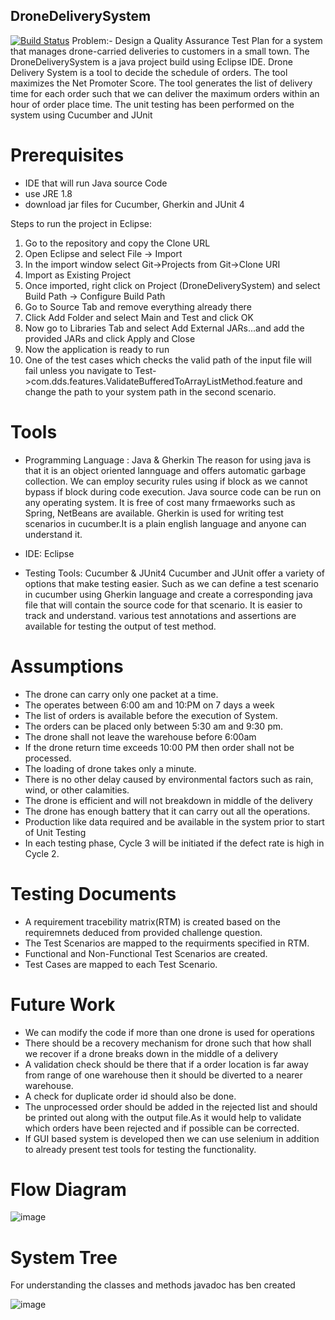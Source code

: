 ## DroneDeliverySystem

[![Build Status](https://travis-ci.org/joemccann/dillinger.svg?branch=master)](https://travis-ci.org/joemccann/dillinger)
Problem:- Design a Quality Assurance Test Plan for a system that manages drone-carried deliveries to
customers in a small town.
The DroneDeliverySystem is a java project build using Eclipse IDE. Drone Delivery System is a tool to decide the schedule of orders. The tool maximizes the Net Promoter Score. The tool generates the list of delivery time for each order such that we can deliver the maximum orders within an hour of order place time.
The unit testing has been performed on the system using Cucumber and JUnit

# Prerequisites
- IDE that will run Java source Code
- use JRE 1.8
- download jar files for Cucumber, Gherkin and JUnit 4

 Steps to run the project in Eclipse:

1) Go to the repository and copy the Clone URL
2) Open Eclipse and select File -> Import
3) In the import window select Git->Projects from Git->Clone URI
4) Import as Existing Project
5) Once imported, right click on Project (DroneDeliverySystem) and select Build Path -> Configure Build Path
6) Go to Source Tab and remove everything already there
7) Click Add Folder and select Main and Test and click OK
8) Now go to Libraries Tab and select Add External JARs...and add the provided JARs and click Apply and Close
9) Now the application is ready to run
10) One of the test cases which checks the valid path of the input file will fail unless you navigate to Test->com.dds.features.ValidateBufferedToArrayListMethod.feature 
and change the path to your system path in the second scenario.

# Tools
- Programming Language : Java & Gherkin
  The reason for using java is that it is an object oriented lannguage and offers automatic garbage collection.
  We can employ security rules using if block as we cannot bypass if block during code execution.
  Java source code can be run on any operating system.
  It is free of cost many frmaeworks such as Spring, NetBeans are available.
  Gherkin is used for writing test scenarios in cucumber.It is a plain english language and anyone can understand it.
  
 - IDE: Eclipse
 - Testing Tools: Cucumber & JUnit4
   Cucumber and JUnit offer a variety of options that make testing easier. Such as we can define a test scenario in cucumber using     Gherkin language and create a corresponding java file that will contain the source code for that scenario.
   It is easier to track and understand.
   various test annotations and assertions are available for testing the output of test method.
  
  
# Assumptions

-	The drone can carry only one packet at a time.
-	The operates between 6:00 am and 10:PM on 7 days a week
-	The list of orders is available before the execution of System.
-	The orders can be placed only between 5:30 am and 9:30 pm.
-	The drone shall not leave the warehouse before 6:00am
-	If the drone return time exceeds 10:00 PM then order shall not be processed.
-	The loading of drone takes only a minute.
-	There is no other delay caused by environmental factors such as rain, wind, or other calamities.
-	The drone is efficient and will not breakdown in middle of the delivery
- The drone has enough battery that it can carry out all the operations. 
-	Production like data required and be available in the system prior to start of Unit Testing
-	In each testing phase, Cycle 3 will be initiated if the defect rate is high in Cycle 2.

# Testing Documents
 
 - A requirement tracebility matrix(RTM) is created based on the requiremnets deduced from provided challenge question.
 - The Test Scenarios are mapped to the requirments specified in RTM.
 - Functional and Non-Functional Test Scenarios are created.
 - Test Cases are mapped to each Test Scenario.
 
 # Future Work
 
 - We can modify the code if more than one drone is used for operations
 - There should be a recovery mechanism for drone such that how shall we recover if a drone breaks down in the middle of a delivery
 - A validation check should be there that if a order location is far away from range of one warehouse then it should be diverted to a nearer warehouse.
 - A check for duplicate order id should also be done.
 - The unprocessed order should be added in the rejected list and should be printed out along with the output file.As it would help to validate which orders have been rejected and if possible can be corrected.
 - If GUI based system is developed then we can use selenium in addition to already present test tools for testing the functionality.
 
 # Flow Diagram 
![image](https://user-images.githubusercontent.com/51058934/58605131-c7af3680-8264-11e9-9976-5df51f5bc7ad.png)

 # System Tree
 For understanding the classes and methods javadoc has ben created

![image](https://user-images.githubusercontent.com/51058934/58605468-d5b18700-8265-11e9-8915-d7e904709696.png)









